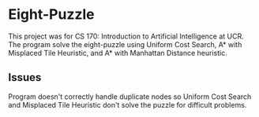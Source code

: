 # Eight-Puzzle

This project was for CS 170: Introduction to Artificial Intelligence at UCR. The program solve the eight-puzzle using Uniform Cost Search, A* with Misplaced Tile Heuristic, and A* with Manhattan Distance heuristic.


## Issues

Program doesn't correctly handle duplicate nodes so Uniform Cost Search and Misplaced Tile Heuristic don't solve the puzzle for difficult problems.


